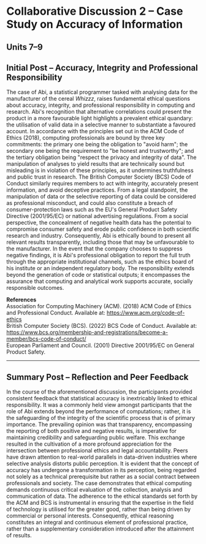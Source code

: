 # Collaborative Discussion 2 – Case Study on Accuracy of Information  
## Units 7–9  

## Initial Post – Accuracy, Integrity and Professional Responsibility  

The case of Abi, a statistical programmer tasked with analysing data for the manufacturer of the cereal *Whizzz*, raises fundamental ethical questions about accuracy, integrity, and professional responsibility in computing and research. Abi's recognition that alternative correlations could present the product in a more favourable light highlights a prevalent ethical quandary: the utilisation of valid data in a selective manner to substantiate a favoured account.
In accordance with the principles set out in the ACM Code of Ethics (2018), computing professionals are bound by three key commitments: the primary one being the obligation to "avoid harm"; the secondary one being the requirement to "be honest and trustworthy"; and the tertiary obligation being "respect the privacy and integrity of data". The manipulation of analyses to yield results that are technically sound but misleading is in violation of these principles, as it undermines truthfulness and public trust in research. The British Computer Society (BCS) Code of Conduct similarly requires members to act with integrity, accurately present information, and avoid deceptive practices.
From a legal standpoint, the manipulation of data or the selective reporting of data could be considered as professional misconduct, and could also constitute a breach of consumer-protection laws such as the EU's General Product Safety Directive (2001/95/EC) or national advertising regulations. From a social perspective, the concealment of negative health data has the potential to compromise consumer safety and erode public confidence in both scientific research and industry. Consequently, Abi is ethically bound to present all relevant results transparently, including those that may be unfavourable to the manufacturer.
In the event that the company chooses to suppress negative findings, it is Abi's professional obligation to report the full truth through the appropriate institutional channels, such as the ethics board of his institute or an independent regulatory body. The responsibility extends beyond the generation of code or statistical outputs; it encompasses the assurance that computing and analytical work supports accurate, socially responsible outcomes.


**References**  
Association for Computing Machinery (ACM). (2018) ACM Code of Ethics and Professional Conduct. Available at: https://www.acm.org/code-of-ethics  
British Computer Society (BCS). (2022) BCS Code of Conduct. Available at: https://www.bcs.org/membership-and-registrations/become-a-member/bcs-code-of-conduct/  
European Parliament and Council. (2001) Directive 2001/95/EC on General Product Safety.

---

## Summary Post – Reflection and Peer Feedback  

In the course of the aforementioned discussion, the participants provided consistent feedback that statistical accuracy is inextricably linked to ethical responsibility. It was a commonly held view amongst participants that the role of Abi extends beyond the performance of computations; rather, it is the safeguarding of the integrity of the scientific process that is of primary importance. The prevailing opinion was that transparency, encompassing the reporting of both positive and negative results, is imperative for maintaining credibility and safeguarding public welfare.
This exchange resulted in the cultivation of a more profound appreciation for the intersection between professional ethics and legal accountability. Peers have drawn attention to real-world parallels in data-driven industries where selective analysis distorts public perception. It is evident that the concept of accuracy has undergone a transformation in its perception, being regarded not solely as a technical prerequisite but rather as a social contract between professionals and society.
The case demonstrates that ethical computing demands continuous critical evaluation of the collection, analysis and communication of data. The adherence to the ethical standards set forth by the ACM and BCS is instrumental in ensuring that the expertise in the field of technology is utilised for the greater good, rather than being driven by commercial or personal interests. Consequently, ethical reasoning constitutes an integral and continuous element of professional practice, rather than a supplementary consideration introduced after the attainment of results.
